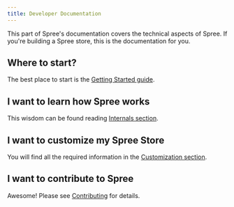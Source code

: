 ```yaml
---
title: Developer Documentation
---
```


This part of Spree's documentation covers the technical aspects of Spree. If you're building a Spree store, this is the documentation for you.

## Where to start?

The best place to start is the [Getting Started guide](/developer/getting_started/installation.html).

## I want to learn how Spree works

This wisdom can be found reading [Internals section](/developer/internals/).

## I want to customize my Spree Store

You will find all the required information in the [Customization section](/developer/customization/storefront.html).

## I want to contribute to Spree

Awesome! Please see [Contributing](/developer/contributing/) for details.
